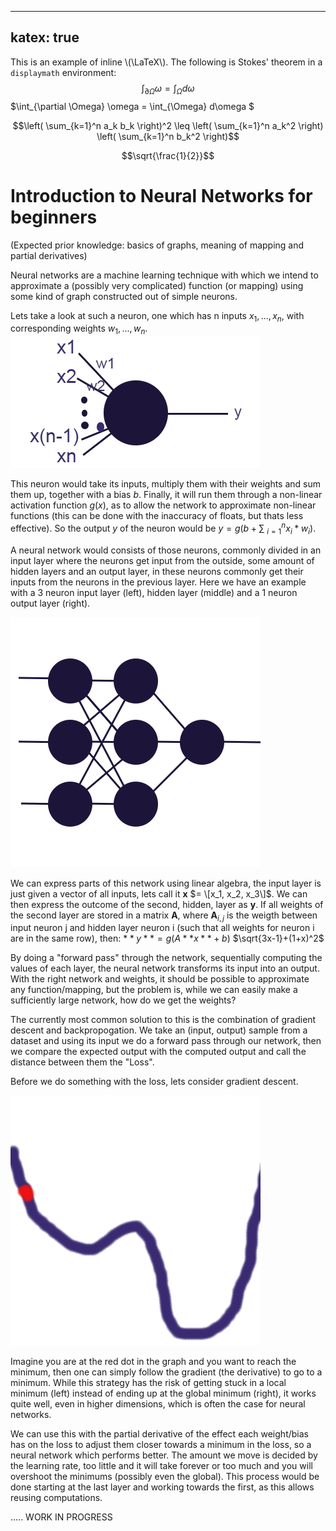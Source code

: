 
---
katex: true
---
This is an example of inline \\(\LaTeX\\). The following is Stokes' theorem in a
`displaymath` environment:  $$\int_{\partial \Omega} \omega = \int_{\Omega} d\omega $$ 
 $\int_{\partial \Omega} \omega = \int_{\Omega} d\omega $

 ```math
\left( \sum_{k=1}^n a_k b_k \right)^2 \leq \left( \sum_{k=1}^n a_k^2 \right) \left( \sum_{k=1}^n b_k^2 \right)
```
```math
\sqrt{\frac{1}{2}}
```

<!-- $$
\begin{pmatrix}a & b\\ c & d\end{pmatrix}
$ \begin{pmatrix}a & b\\ c & d\end{pmatrix} $ -->
# Introduction to Neural Networks for beginners
(Expected prior knowledge: basics of graphs, meaning of mapping and partial derivatives)

Neural networks are a machine learning technique with which we intend to approximate a (possibly very complicated) function (or mapping) using some kind of graph constructed out of simple neurons. 

Lets take a look at such a neuron, one which has n inputs $x_1, ..., x_n$, with corresponding weights $w_1, ..., w_n$.
![0-NN/neuron.png](https://github.com/TU-e-Honors-Academy-AI-Track/DeepL_Intro/blob/00introtoNN/0-NN/neuron.png?raw=true)

This neuron would take its inputs, multiply them with their weights and sum them up, together with a bias $b$. Finally, it will run them through a non-linear activation function $g(x)$, as to allow the network to approximate non-linear functions (this can be done with the inaccuracy of floats, but thats less effective). So the output $y$ of the neuron would be $y=g(b +\sum$ $_{i=1}^{n} x_i*w_i)$.

A neural network would consists of those neurons, commonly divided in an input layer where the neurons get input from the outside, some amount of hidden layers and an output layer, in these neurons commonly get their inputs from the neurons in the previous layer. Here we have an example with a 3 neuron input layer (left), hidden layer (middle) and a 1 neuron output layer (right).

![0-NN/nn.png](https://github.com/TU-e-Honors-Academy-AI-Track/DeepL_Intro/blob/00introtoNN/0-NN/nn.png?raw=true)

We can express parts of this network using linear algebra, the input layer is just given a vector of all inputs, lets call it **x** $= \[x_1, x_2, x_3\]$. We can then express the outcome of the second, hidden, layer as **y**. If all weights of the second layer are stored in a matrix **A**, where $\bm{A}_{i,j}$ is the weigth between input neuron j and hidden layer neuron i (such that all weights for neuron i are in the same row), then:
$`**y**=g(A**x**+b)`$
 $`\sqrt{3x-1}+(1+x)^2`$

By doing a "forward pass" through the network, sequentially computing the values of each layer, the neural network transforms its input into an output. With the right network and weights, it should be possible to approximate any function/mapping, but the problem is, while we can easily make a sufficiently large network, how do we get the weights?

The currently most common solution to this is the combination of gradient descent and backpropogation. We take an (input, output) sample from a dataset and using its input we do a forward pass through our network, then we compare the expected output with the computed output and call the distance between them the "Loss".

Before we do something with the loss, lets consider gradient descent. 

![0-NN/gradient.png](https://github.com/TU-e-Honors-Academy-AI-Track/DeepL_Intro/blob/00introtoNN/0-NN/gradient.png?raw=true)

Imagine you are at the red dot in the graph and you want to reach the minimum, then one can simply follow the gradient (the derivative) to go to a minimum. While this strategy has the risk of getting stuck in a local minimum (left) instead of ending up at the global minimum (right), it works quite well, even in higher dimensions, which is often the case for neural networks. 

We can use this with the partial derivative of the effect each weight/bias has on the loss to adjust them closer towards a minimum in the loss, so a neural network which performs better. The amount we move is decided by the learning rate, too little and it will take forever or too much and you will overshoot the minimums (possibly even the global). This process would be done starting at the last layer and working towards the first, as this allows reusing computations.

..... WORK IN PROGRESS
